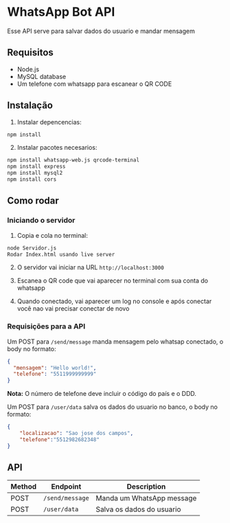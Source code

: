 # WhatsApp Bot API

Esse API serve para salvar dados do usuario e mandar mensagem

## Requisitos

- Node.js 
- MySQL database 
- Um telefone com whatsapp para escanear o QR CODE

## Instalação

1. Instalar depencencias:
```bash
npm install
```

2. Instalar pacotes necesarios:
```bash
npm install whatsapp-web.js qrcode-terminal
npm install express
npm install mysql2
npm install cors
```

## Como rodar

### Iniciando o servidor

1. Copia e cola no terminal:
```bash
node Servidor.js
Rodar Index.html usando live server
```

2. O servidor vai iniciar na URL `http://localhost:3000`

3. Escanea o QR code que vai aparecer no terminal com sua conta do whatsapp

4. Quando conectado, vai aparecer um log no console e após conectar você nao vai precisar conectar de novo

### Requisições para a API

Um POST para `/send/message` manda mensagem pelo whatsap conectado, o body no formato:

```json
{
  "mensagem": "Hello world!",
  "telefone": "5511999999999"
}
```

**Nota:** O número de telefone deve incluir o código do país e o DDD.

Um POST para `/user/data` salva os dados do usuario no banco, o body no formato:

```json
{
    "localizacao": "Sao jose dos campos",
    "telefone":"5512982682348"
}
```

## API

| Method | Endpoint | Description |
|--------|----------|-------------|
| POST | `/send/message` | Manda um WhatsApp message |
| POST | `/user/data` | Salva os dados do usuario |


